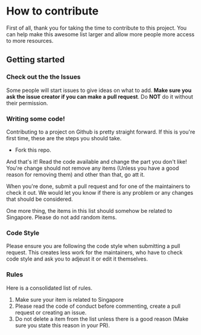 # How to contribute

First of all, thank you for taking the time to contribute to this project. You can help make this awesome list larger and allow more people more access to more resources.

## Getting started

### Check out the the Issues

Some people will start issues to give ideas on what to add. **Make sure you ask the issue creator if you can make a pull request**. Do **NOT** do it without their permission.

### Writing some code!

Contributing to a project on Github is pretty straight forward. If this is you're first time, these are the steps you should take.

-   Fork this repo.

And that's it! Read the code available and change the part you don't like! You're change should not remove any items (Unless you have a good reason for removing them) and other than that, go att it.

When you're done, submit a pull request and for one of the maintainers to check it out. We would let you know if there is any problem or any changes that should be considered.

One more thing, the items in this list should somehow be related to Singapore. Please do not add random items.

### Code Style

Please ensure you are following the code style when submitting a pull request. This creates less work for the maintainers, who have to check code style and ask you to adjeust it or edit it themselves.

### Rules

Here is a consolidated list of rules.

1.  Make sure your item is related to Singapore
2.  Please read the code of conduct before commenting, create a pull request or creating an issue.
3.  Do not delete a item from the list unless there is a good reason (Make sure you state this reason in your PR).
